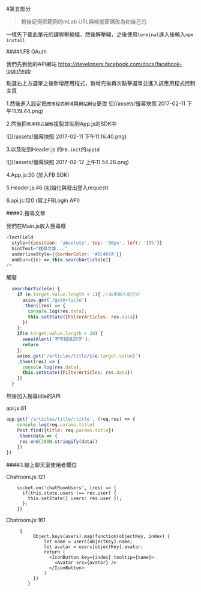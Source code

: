 #第五部分

>稍後記得把範例的mLab URL與帳號密碼改為你自己的


一樣先下載此單元的課程壓縮檔，然後解壓縮，之後使用`terminal`進入後輸入`npm install`



####1.FB OAuth

我們先到他的API網站
https://developers.facebook.com/docs/facebook-login/web

點選右上方選單之後新增應用程式，新增完後再次點擊選單並進入該應用程式控制主頁

1.然後進入設定把`應用程式網域`與`網站網址`更改
![](/assets/螢幕快照 2017-02-11 下午11.19.44.png)

2.然後把`應用程式編號`複製並貼到App.js的SDK中

![](/assets/螢幕快照 2017-02-11 下午11.16.40.png)

3.以及貼到Header.js 的`FB.init`的`appId`

![](/assets/螢幕快照 2017-02-12 上午11.54.26.png)

4.App.js:20  (加入FB SDK)

5.Header.js:46 (初始化與發出登入request)

6.api.js:120 (寫上FBLogin API)

####2.搜尋文章

我們在Main.js放入搜尋框

```javascript
<TextField
  style={{position: 'absolute', top: '50px', left: '15%'}}
  hintText="搜尋文章..."
  underlineStyle={{borderColor: '#EC407A'}}
  onBlur={(e) => this.searchArticle(e)}
/>
```

觸發
```javascript
  searchArticle(e) {
    if (e.target.value.length < 1){ //如果輸入框空白
      axios.get('/getArticle')
      .then((res) => {
        console.log(res.data);
        this.setState({FilterArticles: res.data})
      })     
    };
    if(e.target.value.length > 20) {
      sweetAlert('不可超過20字');
      return
    }; 
    axios.get(`/articles/title/${e.target.value}`)
    .then((res) => {
      console.log(res.data);
      this.setState({FilterArticles: res.data})
    })
  }
```


然後加入搜尋title的API

api.js:81

```javascript
app.get('/articles/title/:title', (req,res) => {
	console.log(req.params.title)
	Post.find({title: req.params.title})
	.then(data => {
  	 res.end(JSON.stringify(data))
	})
})
```


####3.線上聊天室使用者欄位

Chatroom.js:121
```
    socket.on('chatRoomUsers', (res) => {
      if(this.state.users !== res.user) {
        this.setState({ users: res.user });
      };
    })
```

Chatroom.js:161

```
     {      
          Object.keys(users).map(function(objectKey, index) {
              let name = users[objectKey].name;
              let avatar = users[objectKey].avatar;
              return (
                <IconButton key={index} tooltip={name}>
                  <Avatar src={avatar} />
                </IconButton>
              )
          })
        }
```